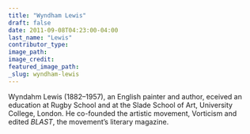 ```yaml
---
title: "Wyndham Lewis"
draft: false
date: 2011-09-08T04:23:00-04:00
last_name: "Lewis"
contributor_type:
image_path:
image_credit:
featured_image_path:
_slug: wyndham-lewis
---
```


Wyndahm Lewis (1882–1957), an English painter and author, eceived an education at Rugby School and at the Slade School of Art, University College, London. He co-founded the artistic movement, Vorticism and edited _BLAST_, the movement’s literary magazine.

